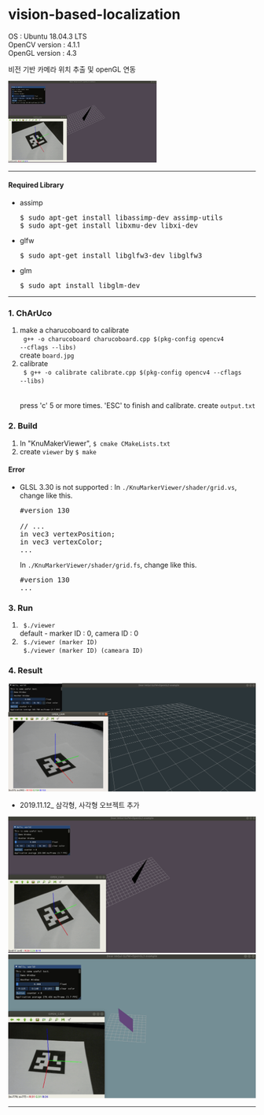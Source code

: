 # vision-based-localization
OS : Ubuntu 18.04.3 LTS  
OpenCV version : 4.1.1  
OpenGL version : 4.3  

비전 기반 카메라 위치 추출 및 openGL 연동

<img src="./_practice/img/result_object.gif" width="60%">

----

#### Required Library
- assimp  
  <pre>$ sudo apt-get install libassimp-dev assimp-utils
  $ sudo apt-get install libxmu-dev libxi-dev</pre>

- glfw  
  <pre>$ sudo apt-get install libglfw3-dev libglfw3</pre>  

- glm  
  <pre>$ sudo apt install libglm-dev</pre>

----
  
### 1. ChArUco
1) make a charucoboard to calibrate  
   <code>
   g++ -o charucoboard charucoboard.cpp $(pkg-config opencv4 --cflags --libs)
   </code>  
   create <code>board.jpg</code>
2) calibrate  
   <code>
    $ g++ -o calibrate calibrate.cpp $(pkg-config opencv4 --cflags --libs)   
   </code>  
   press 'c' 5 or more times. 'ESC' to finish and calibrate.
   create <code>output.txt</code>

### 2. Build
1) In "KnuMakerViewer", <code>$ cmake CMakeLists.txt</code>
2) create <code>viewer</code> by <code>$ make</code> 

#### Error  
- GLSL 3.30 is not supported : In <code>./KnuMarkerViewer/shader/grid.vs</code>, change like this.  
  <pre>
  #version 130
  
  // ...
  in vec3 vertexPosition;
  in vec3 vertexColor;
  ...</pre>  
  In <code>./KnuMarkerViewer/shader/grid.fs</code>, change like this.
  <pre>
  #version 130
  ...</pre>

### 3. Run
1) <code> $./viewer </code>  
   default - marker ID : 0, camera ID : 0
2) <code> $./viewer (marker ID) </code>  
   <code> $./viewer (marker ID) (cameara ID) </code>

### 4. Result 
  <img src="./_practice/img/result.png">
  
  - 2019.11.12_ 삼각형, 사각형 오브젝트 추가
  <img src="./_practice/img/result_object.gif">
  <img src="./_practice/img/result_object2.gif">  
  
----
